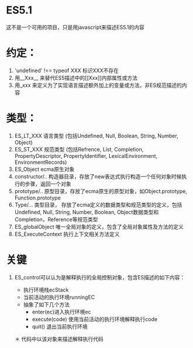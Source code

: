 ES5.1
===
这不是一个可用的项目，只是用javascript来描述ES5.1的内容

约定：
==
1. 'undefined' !== typeof XXX 标识XXX不存在
2. 用__Xxx__ 来替代ES5描述中的[[Xxx]]内部属性或方法
3. 用_xxx 来定义为了实现语言描述额外加上的变量或方法，非ES规范描述的内容

类型：
==
1. ES_LT_XXX 语言类型 (包括Undefined, Null, Boolean, String, Number, Object)
2. ES_ST_XXX 规范类型 (包括Refrence, List, Completion, PropertyDescriptor, PropertyIdentifier, LexicalEnvironment, EnvironmentRecords)
3. ES_Object ecma原生对象
4. constructor/.. 构造器目录，存放了new表达式执行构造一个任何对象时候执行的步骤，返回一个对象
5. prototype/..   原型目录，存放了ecma原生的原型对象，如Object.prototype, Function.prototype
6. Type/...  类型目录， 存放了ecma定义的数据类型和规范类型的定义，包括Undefined, Null, String, Number, Boolean, Object数据类型和Completion，Reference等规范类型
7. ES_globalObject 唯一全局对象的定义，包含了全局对象属性及方法的定义
8. ES_ExecuteContext 执行上下文相关方法定义


关键
==
1. ES_control可以认为是解释执行的全局控制对象，包含ES描述的如下内容：
    * 执行环境栈ecStack
    * 当前活动的执行环境runningEC
    * 抽象了如下几个方法
        *  enter(ec)进入执行环境ec
        *  execute(code) 使用当前活动的执行环境解释执行code
        *  quit() 退出当前执行环境
        
    ＊ 代码中以该对象来描述解释执行代码